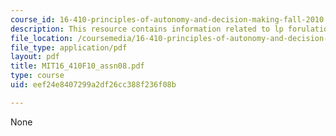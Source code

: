 ```yaml
---
course_id: 16-410-principles-of-autonomy-and-decision-making-fall-2010
description: This resource contains information related to lp forulation.
file_location: /coursemedia/16-410-principles-of-autonomy-and-decision-making-fall-2010/eef24e8407299a2df26cc388f236f08b_MIT16_410F10_assn08.pdf
file_type: application/pdf
layout: pdf
title: MIT16_410F10_assn08.pdf
type: course
uid: eef24e8407299a2df26cc388f236f08b

---
```

None